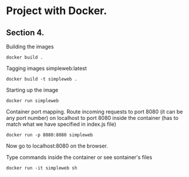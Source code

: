# Project with Docker. 
## Section 4.

Building the images
```
docker build .
```

Tagging images simpleweb:latest
```
docker build -t simpleweb .
```

Starting up the image 
```
docker run simpleweb
```

Container port mapping. Route incoming requests to port 8080 (it can be any port number) on localhost to port 8080 inside the container (has to match what we have specified in index.js file)
```
docker run -p 8080:8080 simpleweb
```

Now go to localhost:8080 on the browser.

Type commands inside the container or see sontainer's files
```
docker run -it simpleweb sh
```
